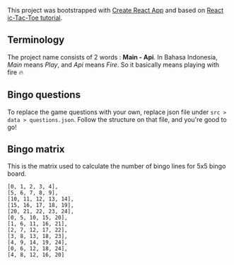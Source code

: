 This project was bootstrapped with [Create React App](https://github.com/facebook/create-react-app) and based on [React ic-Tac-Toe tutorial](https://reactjs.org/tutorial/tutorial.html#before-we-start-the-tutorial).

## Terminology

The project name consists of 2 words : __Main - Api__.
In Bahasa Indonesia, _Main_ means _Play_, and _Api_ means _Fire_. So it basically means playing with fire :fire:

## Bingo questions

To replace the game questions with your own, replace json file under `src > data > questions.json`. Follow the structure on that file, and you're good to go!

## Bingo matrix

This is the matrix used to calculate the number of bingo lines for 5x5 bingo board.

```
[0, 1, 2, 3, 4],
[5, 6, 7, 8, 9],
[10, 11, 12, 13, 14],
[15, 16, 17, 18, 19],
[20, 21, 22, 23, 24],
[0, 5, 10, 15, 20],
[1, 6, 11, 16, 21],
[2, 7, 12, 17, 22],
[3, 8, 13, 18, 23],
[4, 9, 14, 19, 24],
[0, 6, 12, 18, 24],
[4, 8, 12, 16, 20]
```

